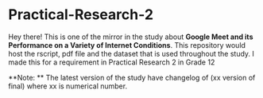 # Practical-Research-2
Hey there! This is one of the mirror in the study about **Google Meet and its Performance on a Variety of Internet Conditions**. This repository would host the rscript, pdf file and the dataset that is used throughout the study. I made this for a requirement in Practical Research 2 in Grade 12

**Note: **
The latest version of the study have changelog of (xx version of final) where xx is numerical number. 
